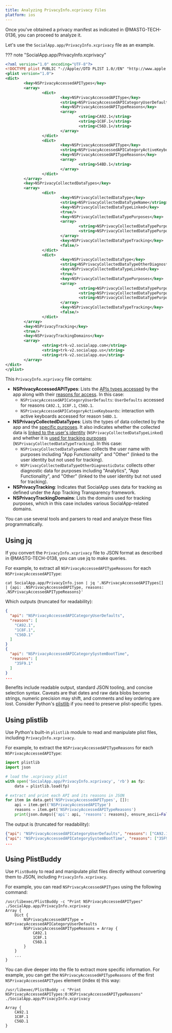 ```yaml
---
title: Analyzing PrivacyInfo.xcprivacy Files
platform: ios
---
```


Once you've obtained a privacy manifest as indicated in @MASTG-TECH-0136, you can proceed to analyze it.

Let's use the `SocialApp.app/PrivacyInfo.xcprivacy` file as an example.

??? note "SocialApp.app/PrivacyInfo.xcprivacy"

  ```xml
  <?xml version="1.0" encoding="UTF-8"?>
  <!DOCTYPE plist PUBLIC "-//Apple//DTD PLIST 1.0//EN" "http://www.apple.com/DTDs/PropertyList-1.0.dtd">
  <plist version="1.0">
  <dict>
          <key>NSPrivacyAccessedAPITypes</key>
          <array>
                  <dict>
                          <key>NSPrivacyAccessedAPIType</key>
                          <string>NSPrivacyAccessedAPICategoryUserDefaults</string>
                          <key>NSPrivacyAccessedAPITypeReasons</key>
                          <array>
                                  <string>CA92.1</string>
                                  <string>1C8F.1</string>
                                  <string>C56D.1</string>
                          </array>
                  </dict>
                  <dict>
                          <key>NSPrivacyAccessedAPIType</key>
                          <string>NSPrivacyAccessedAPICategoryActiveKeyboards</string>
                          <key>NSPrivacyAccessedAPITypeReasons</key>
                          <array>
                                  <string>54BD.1</string>
                          </array>
                  </dict>
          </array>
          <key>NSPrivacyCollectedDataTypes</key>
          <array>
                  <dict>
                          <key>NSPrivacyCollectedDataType</key>
                          <string>NSPrivacyCollectedDataTypeName</string>
                          <key>NSPrivacyCollectedDataTypeLinked</key>
                          <true/>
                          <key>NSPrivacyCollectedDataTypePurposes</key>
                          <array>
                                  <string>NSPrivacyCollectedDataTypePurposeAppFunctionality</string>
                                  <string>NSPrivacyCollectedDataTypePurposeOther</string>
                          </array>
                          <key>NSPrivacyCollectedDataTypeTracking</key>
                          <false/>
                  </dict>
                  <dict>
                          <key>NSPrivacyCollectedDataType</key>
                          <string>NSPrivacyCollectedDataTypeOtherDiagnosticData</string>
                          <key>NSPrivacyCollectedDataTypeLinked</key>
                          <true/>
                          <key>NSPrivacyCollectedDataTypePurposes</key>
                          <array>
                                  <string>NSPrivacyCollectedDataTypePurposeAnalytics</string>
                                  <string>NSPrivacyCollectedDataTypePurposeAppFunctionality</string>
                                  <string>NSPrivacyCollectedDataTypePurposeOther</string>
                          </array>
                          <key>NSPrivacyCollectedDataTypeTracking</key>
                          <false/>
                  </dict>
          </array>
          <key>NSPrivacyTracking</key>
          <true/>
          <key>NSPrivacyTrackingDomains</key>
          <array>
                  <string>trk-v2.socialapp.com</string>
                  <string>trk-v2.socialapp.us</string>
                  <string>trk-v2.socialapp.eu</string>
          </array>
  </dict>
  </plist>
  ```

This `PrivacyInfo.xcprivacy` file contains:

- **NSPrivacyAccessedAPITypes**: Lists the [APIs types accessed](https://developer.apple.com/documentation/bundleresources/app-privacy-configuration/nsprivacyaccessedapitypes/nsprivacyaccessedapitype) by the app along with their [reasons for access](https://developer.apple.com/documentation/bundleresources/app-privacy-configuration/nsprivacyaccessedapitypes/nsprivacyaccessedapitypereasons). In this case:
    - `NSPrivacyAccessedAPICategoryUserDefaults`: `UserDefaults` accessed for reasons `CA92.1`, `1C8F.1`, `C56D.1`.
    - `NSPrivacyAccessedAPICategoryActiveKeyboards`: interaction with active keyboards accessed for reason `54BD.1`.
- **NSPrivacyCollectedDataTypes**: Lists the types of data collected by the app and the [specific purposes](https://developer.apple.com/documentation/bundleresources/app-privacy-configuration/nsprivacycollecteddatatypes/nsprivacycollecteddatatypepurposes). It also indicates whether the collected data is [linked to the user's identity](https://developer.apple.com/documentation/bundleresources/app-privacy-configuration/nsprivacycollecteddatatypes/nsprivacycollecteddatatypelinked) (`NSPrivacyCollectedDataTypeLinked`) and whether it is [used for tracking purposes](https://developer.apple.com/documentation/bundleresources/app-privacy-configuration/nsprivacycollecteddatatypes/nsprivacycollecteddatatypetracking) (`NSPrivacyCollectedDataTypeTracking`). In this case:
    - `NSPrivacyCollectedDataTypeName`: collects the user name with purposes including "App Functionality" and "Other" (linked to the user identity but not used for tracking).
    - `NSPrivacyCollectedDataTypeOtherDiagnosticData`: collects other diagnostic data for purposes including "Analytics", "App Functionality", and "Other" (linked to the user identity but not used for tracking).
- **NSPrivacyTracking**: Indicates that SocialApp uses data for tracking as defined under the App Tracking Transparency framework.
- **NSPrivacyTrackingDomains**: Lists the domains used for tracking purposes, which in this case includes various SocialApp-related domains.

You can use several tools and parsers to read and analyze these files programmatically.

## Using jq

If you convert the `PrivacyInfo.xcprivacy` file to JSON format as described in @MASTG-TECH-0138, you can use jq to make queries.

For example, to extract all `NSPrivacyAccessedAPITypeReasons` for each `NSPrivacyAccessedAPIType`:

```console
cat SocialApp.app/PrivacyInfo.json | jq '.NSPrivacyAccessedAPITypes[] | {api: .NSPrivacyAccessedAPIType, reasons: .NSPrivacyAccessedAPITypeReasons}'
```

Which outputs (truncated for readability):

```json
{
  "api": "NSPrivacyAccessedAPICategoryUserDefaults",
  "reasons": [
    "CA92.1",
    "1C8F.1",
    "C56D.1"
  ]
}
{
  "api": "NSPrivacyAccessedAPICategorySystemBootTime",
  "reasons": [
    "35F9.1"
  ]
}
...
```

Benefits include readable output, standard JSON tooling, and concise selection syntax. Caveats are that dates and raw data blobs become strings, numeric precision may shift,  and comments and key ordering are lost. Consider Python's [plistlib](https://docs.python.org/3/library/plistlib.html) if you need to preserve plist-specific types.

## Using plistlib

Use Python's built-in `plistlib` module to read and manipulate plist files, including `PrivacyInfo.xcprivacy`.

For example, to extract the `NSPrivacyAccessedAPITypeReasons` for each `NSPrivacyAccessedAPIType`:

```python
import plistlib
import json

# load the .xcprivacy plist
with open('SocialApp.app/PrivacyInfo.xcprivacy', 'rb') as fp:
    data = plistlib.load(fp)

# extract and print each API and its reasons in JSON
for item in data.get('NSPrivacyAccessedAPITypes', []):
    api = item.get('NSPrivacyAccessedAPIType')
    reasons = item.get('NSPrivacyAccessedAPITypeReasons')
    print(json.dumps({'api': api, 'reasons': reasons}, ensure_ascii=False))
```

The output is (truncated for readability):

```json
{"api": "NSPrivacyAccessedAPICategoryUserDefaults", "reasons": ["CA92.1", "1C8F.1", "C56D.1"]}
{"api": "NSPrivacyAccessedAPICategorySystemBootTime", "reasons": ["35F9.1"]}
...
```

## Using PlistBuddy

Use `PlistBuddy` to read and manipulate plist files directly without converting them to JSON, including `PrivacyInfo.xcprivacy`.

For example, you can read `NSPrivacyAccessedAPITypes` using the following command:

```console
/usr/libexec/PlistBuddy -c "Print NSPrivacyAccessedAPITypes" ./SocialApp.app/PrivacyInfo.xcprivacy
Array {
    Dict {
        NSPrivacyAccessedAPIType = NSPrivacyAccessedAPICategoryUserDefaults
        NSPrivacyAccessedAPITypeReasons = Array {
            CA92.1
            1C8F.1
            C56D.1
        }
    }
    ...
}
```

You can dive deeper into the file to extract more specific information. For example, you can get the `NSPrivacyAccessedAPITypeReasons` of the first `NSPrivacyAccessedAPITypes` element (index `0`) this way:

```console
/usr/libexec/PlistBuddy -c "Print NSPrivacyAccessedAPITypes:0:NSPrivacyAccessedAPITypeReasons" ./SocialApp.app/PrivacyInfo.xcprivacy

Array {
    CA92.1
    1C8F.1
    C56D.1
}
```
